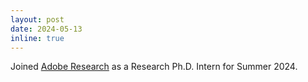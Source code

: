 ```yaml
---
layout: post
date: 2024-05-13
inline: true
---
```


Joined [Adobe Research](https://research.adobe.com/careers/bangalore/) as a Research Ph.D. Intern for Summer 2024.  